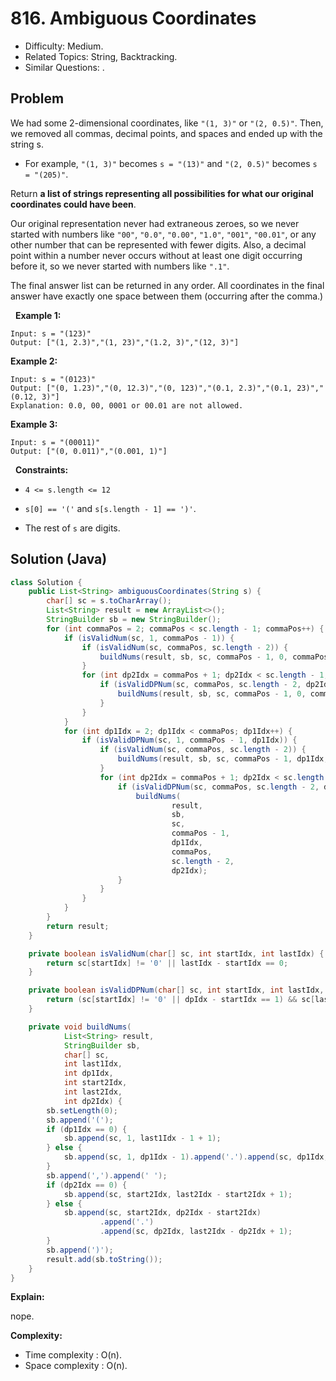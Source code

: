 # 816. Ambiguous Coordinates

- Difficulty: Medium.
- Related Topics: String, Backtracking.
- Similar Questions: .

## Problem

We had some 2-dimensional coordinates, like ```"(1, 3)"``` or ```"(2, 0.5)"```. Then, we removed all commas, decimal points, and spaces and ended up with the string s.


	
- For example, ```"(1, 3)"``` becomes ```s = "(13)"``` and ```"(2, 0.5)"``` becomes ```s = "(205)"```.


Return **a list of strings representing all possibilities for what our original coordinates could have been**.

Our original representation never had extraneous zeroes, so we never started with numbers like ```"00"```, ```"0.0"```, ```"0.00"```, ```"1.0"```, ```"001"```, ```"00.01"```, or any other number that can be represented with fewer digits. Also, a decimal point within a number never occurs without at least one digit occurring before it, so we never started with numbers like ```".1"```.

The final answer list can be returned in any order. All coordinates in the final answer have exactly one space between them (occurring after the comma.)

 
**Example 1:**

```
Input: s = "(123)"
Output: ["(1, 2.3)","(1, 23)","(1.2, 3)","(12, 3)"]
```

**Example 2:**

```
Input: s = "(0123)"
Output: ["(0, 1.23)","(0, 12.3)","(0, 123)","(0.1, 2.3)","(0.1, 23)","(0.12, 3)"]
Explanation: 0.0, 00, 0001 or 00.01 are not allowed.
```

**Example 3:**

```
Input: s = "(00011)"
Output: ["(0, 0.011)","(0.001, 1)"]
```

 
**Constraints:**


	
- ```4 <= s.length <= 12```
	
- ```s[0] == '('``` and ```s[s.length - 1] == ')'```.
	
- The rest of ```s``` are digits.



## Solution (Java)

```java
class Solution {
    public List<String> ambiguousCoordinates(String s) {
        char[] sc = s.toCharArray();
        List<String> result = new ArrayList<>();
        StringBuilder sb = new StringBuilder();
        for (int commaPos = 2; commaPos < sc.length - 1; commaPos++) {
            if (isValidNum(sc, 1, commaPos - 1)) {
                if (isValidNum(sc, commaPos, sc.length - 2)) {
                    buildNums(result, sb, sc, commaPos - 1, 0, commaPos, sc.length - 2, 0);
                }
                for (int dp2Idx = commaPos + 1; dp2Idx < sc.length - 1; dp2Idx++) {
                    if (isValidDPNum(sc, commaPos, sc.length - 2, dp2Idx)) {
                        buildNums(result, sb, sc, commaPos - 1, 0, commaPos, sc.length - 2, dp2Idx);
                    }
                }
            }
            for (int dp1Idx = 2; dp1Idx < commaPos; dp1Idx++) {
                if (isValidDPNum(sc, 1, commaPos - 1, dp1Idx)) {
                    if (isValidNum(sc, commaPos, sc.length - 2)) {
                        buildNums(result, sb, sc, commaPos - 1, dp1Idx, commaPos, sc.length - 2, 0);
                    }
                    for (int dp2Idx = commaPos + 1; dp2Idx < sc.length - 1; dp2Idx++) {
                        if (isValidDPNum(sc, commaPos, sc.length - 2, dp2Idx)) {
                            buildNums(
                                    result,
                                    sb,
                                    sc,
                                    commaPos - 1,
                                    dp1Idx,
                                    commaPos,
                                    sc.length - 2,
                                    dp2Idx);
                        }
                    }
                }
            }
        }
        return result;
    }

    private boolean isValidNum(char[] sc, int startIdx, int lastIdx) {
        return sc[startIdx] != '0' || lastIdx - startIdx == 0;
    }

    private boolean isValidDPNum(char[] sc, int startIdx, int lastIdx, int dpIdx) {
        return (sc[startIdx] != '0' || dpIdx - startIdx == 1) && sc[lastIdx] != '0';
    }

    private void buildNums(
            List<String> result,
            StringBuilder sb,
            char[] sc,
            int last1Idx,
            int dp1Idx,
            int start2Idx,
            int last2Idx,
            int dp2Idx) {
        sb.setLength(0);
        sb.append('(');
        if (dp1Idx == 0) {
            sb.append(sc, 1, last1Idx - 1 + 1);
        } else {
            sb.append(sc, 1, dp1Idx - 1).append('.').append(sc, dp1Idx, last1Idx - dp1Idx + 1);
        }
        sb.append(',').append(' ');
        if (dp2Idx == 0) {
            sb.append(sc, start2Idx, last2Idx - start2Idx + 1);
        } else {
            sb.append(sc, start2Idx, dp2Idx - start2Idx)
                    .append('.')
                    .append(sc, dp2Idx, last2Idx - dp2Idx + 1);
        }
        sb.append(')');
        result.add(sb.toString());
    }
}
```

**Explain:**

nope.

**Complexity:**

* Time complexity : O(n).
* Space complexity : O(n).
